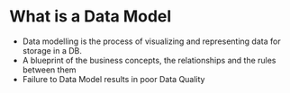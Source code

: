 # What is a Data Model
- Data modelling is the process of visualizing and representing data for storage in a DB.
- A blueprint of the business concepts, the relationships and the rules between them
- Failure to Data Model results in poor Data Quality
